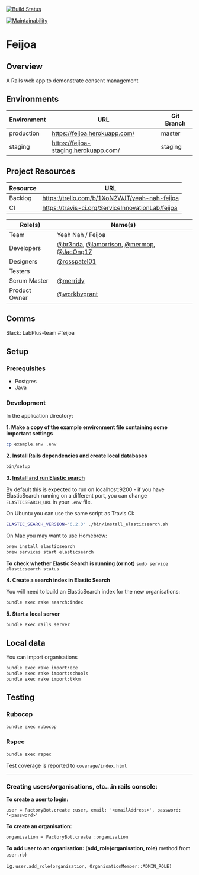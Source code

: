 [![Build Status](https://travis-ci.org/ServiceInnovationLab/feijoa.svg?branch=master)](https://travis-ci.org/ServiceInnovationLab/feijoa)

[![Maintainability](https://api.codeclimate.com/v1/badges/8f2b6efc2000ad726fd2/maintainability)](https://codeclimate.com/github/ServiceInnovationLab/feijoa/maintainability)

# Feijoa

## Overview

A Rails web app to demonstrate consent management

## Environments

**Environment** | **URL**  | **Git Branch**
---    | ---                                | ---    |
production | https://feijoa.herokuapp.com/ | master |
staging | https://feijoa-staging.herokuapp.com/ | staging |

## Project Resources

**Resource** | **URL**
---     | ---
Backlog | https://trello.com/b/1XoN2WJT/yeah-nah-feijoa
CI      | https://travis-ci.org/ServiceInnovationLab/feijoa

**Role(s)** | **Name(s)**
---        | ---
Team       | Yeah Nah / Feijoa
Developers | [@br3nda](https://github.com/Br3nda), [@lamorrison](https://github.com/lamorrison), [@mermop](https://github.com/mermop), [@JacOng17](https://github.com/JacOng17)
Designers | [@rosspatel01](https://github.com/rosspatel01)
Testers |
Scrum Master | [@merridy](https://github.com/merridy)
Product Owner | [@workbygrant](https://github.com/workbygrant)

## Comms

Slack: LabPlus-team #feijoa

## Setup

### Prerequisites

- Postgres
- Java

### Development

In the application directory:

**1. Make a copy of the example environment file containing some important settings**

```bash
cp example.env .env
```

**2. Install Rails dependencies and create local databases**

```bash
bin/setup
```

**3. [Install and run Elastic search](https://www.elastic.co/downloads/elasticsearch)**

By default this is expected to run on localhost:9200 - if you have ElasticSearch running on a different port, you can change `ELASTICSEARCH_URL` in your `.env` file.

On Ubuntu you can use the same script as Travis CI:

```bash
ELASTIC_SEARCH_VERSION="6.2.3" ./bin/install_elasticsearch.sh
```

On Mac you may want to use Homebrew:

```bash
brew install elasticsearch
brew services start elasticsearch
```

**To check whether Elastic Search is running (or not)**
`sudo service elasticsearch status`

**4. Create a search index in Elastic Search**

You will need to build an ElasticSearch index for the new organisations:

```bash
bundle exec rake search:index
```

**5. Start a local server**

```bash
bundle exec rails server
```

## Local data

You can import organisations

```bash
bundle exec rake import:ece
bundle exec rake import:schools
bundle exec rake import:tkkm
```

## Testing

### Rubocop

```bash
bundle exec rubocop
```

### Rspec

```bash
bundle exec rspec
```

Test coverage is reported to `coverage/index.html`

---

### Creating users/organisations, etc...in **rails console:**

**To create a user to login:**

`user = FactoryBot.create :user, email: '<emailAddress>', password: '<password>'`

**To create an organisation:**

`organisation = FactoryBot.create :organisation`

**To add user to an organisation:** (**add_role(organisation, role)** method from `user.rb`)

Eg.
`user.add_role(organisation, OrganisationMember::ADMIN_ROLE)`
